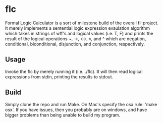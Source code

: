 # flc
Formal Logic Calculator is a sort of milestone build of the overall fli project. It merely implements a sentential logic 
expression evaulation algorithm which takes in strings of wff's and logical values (i.e. T, F) and prints the result of the 
logical operations ~, ->, <->, v, and ^ which are negation, conditional, biconditional, disjunction, and conjunction, respectively.

## Usage
Invoke the flc by merely running it (i.e. ./flc). It will then read logical expressions from stdin, printing the results to stdout.

## Build
Simply clone the repo and run Make. On Mac's specify the osx rule: 'make osx'. If you have issues, then you probably are on windows, and have bigger problems than being unable to build my program.
